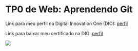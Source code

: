 <h1>TP0 de Web: Aprendendo Git</h1>

Link para meu perfil na Digital Innovation One (DIO):
<a href="https://web.digitalinnovation.one/users/rgomesms227?tab=achievements">
perfil
</a>

Link para baixar meu certificado na DIO:
<a href="https://certificates.digitalinnovation.one/EBB36F76">
perfil
</a>

<img src="https://fegemo.github.io/cefet-web/images/medalha-curso-git-na-dio.png">
